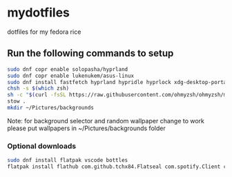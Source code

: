 # mydotfiles
dotfiles for my fedora rice

## Run the following commands to setup

```bash
sudo dnf copr enable solopasha/hyprland 
sudo dnf copr enable lukenukem/asus-linux 
sudo dnf install fastfetch hyprland hypridle hyprlock xdg-desktop-portal-hyprland swww asusctl asusctl-rog-gui kitty grimshot rust cargo wallust cliphist rofi wlogout zsh ImageMagick
chsh -s $(which zsh)
sh -c "$(curl -fsSL https://raw.githubusercontent.com/ohmyzsh/ohmyzsh/master/tools/install.sh)"
stow .
mkdir ~/Pictures/backgrounds
```
Note: for background selector and random wallpaper change to work please put wallpapers in ~/Pictures/backgrounds folder

### Optional downloads
```bash
sudo dnf install flatpak vscode bottles
flatpak install flathub com.github.tchx84.Flatseal com.spotify.Client com.valvesoftware.Steam dev.vencord.Vesktop md.obsidian.Obsidian
```

